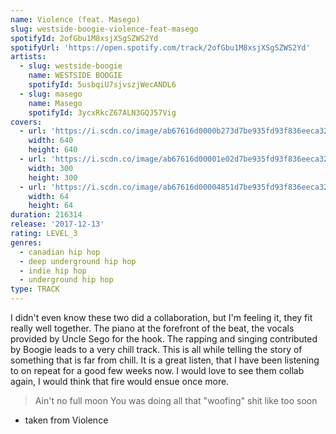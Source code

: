 ```yaml
---
name: Violence (feat. Masego)
slug: westside-boogie-violence-feat-masego
spotifyId: 2ofGbu1M8xsjXSgSZWS2Yd
spotifyUrl: 'https://open.spotify.com/track/2ofGbu1M8xsjXSgSZWS2Yd'
artists:
  - slug: westside-boogie
    name: WESTSIDE BOOGIE
    spotifyId: 5usbqiU7sjvszjWecANDL6
  - slug: masego
    name: Masego
    spotifyId: 3ycxRkcZ67ALN3GQJ57Vig
covers:
  - url: 'https://i.scdn.co/image/ab67616d0000b273d7be935fd93f836eeca32c6d'
    width: 640
    height: 640
  - url: 'https://i.scdn.co/image/ab67616d00001e02d7be935fd93f836eeca32c6d'
    width: 300
    height: 300
  - url: 'https://i.scdn.co/image/ab67616d00004851d7be935fd93f836eeca32c6d'
    width: 64
    height: 64
duration: 216314
release: '2017-12-13'
rating: LEVEL_3
genres:
  - canadian hip hop
  - deep underground hip hop
  - indie hip hop
  - underground hip hop
type: TRACK
---
```

I didn't even know these two did a collaboration, but I'm feeling it, they fit really well
together. The piano at the forefront of the beat, the vocals provided by Uncle Sego for the
hook. The rapping and singing contributed by Boogie leads to a very chill track. This is
all while telling the story of something that is far from chill. It is a great listen,
that I have been listening to on repeat for a good few weeks now. I would love to see them
collab again, I would think that fire would ensue once more.

> Ain't no full moon You was doing all that "woofing" shit like too soon
- taken from Violence
